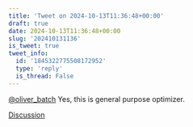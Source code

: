 ```yaml
---
title: 'Tweet on 2024-10-13T11:36:48+00:00'
draft: true
date: 2024-10-13T11:36:48+00:00
slug: '202410131136'
is_tweet: true
tweet_info:
  id: '1845322775508172952'
  type: 'reply'
  is_thread: False
---
```




[@oliver_batch](https://x.com/oliver_batch) Yes, this is general purpose optimizer.

[Discussion](https://x.com/sytelus/status/1845322775508172952)
